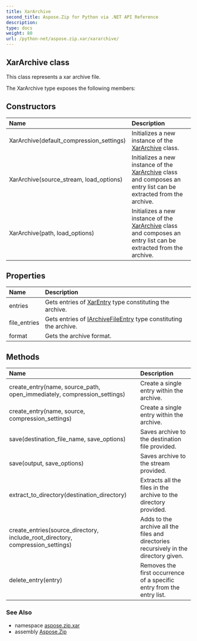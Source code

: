 ```yaml
---
title: XarArchive
second_title: Aspose.Zip for Python via .NET API Reference
description: 
type: docs
weight: 80
url: /python-net/aspose.zip.xar/xararchive/
---
```


## XarArchive class

This class represents a xar archive file.

The XarArchive type exposes the following members:
## Constructors
| Name | Description |
| :- | :- |
|XarArchive(default_compression_settings)|Initializes a new instance of the [XarArchive](/zip/python-net/aspose.zip.xar/xararchive/) class.|
|XarArchive(source_stream, load_options)|Initializes a new instance of the [XarArchive](/zip/python-net/aspose.zip.xar/xararchive/) class and composes an entry list can be extracted from the archive.|
|XarArchive(path, load_options)|Initializes a new instance of the [XarArchive](/zip/python-net/aspose.zip.xar/xararchive/) class and composes an entry list can be extracted from the archive.|
## Properties
| Name | Description |
| :- | :- |
|entries|Gets entries of [XarEntry](/zip/python-net/aspose.zip.xar/xarentry/) type constituting the archive.|
|file_entries|Gets entries of [IArchiveFileEntry](/zip/python-net/aspose.zip/iarchivefileentry/) type constituting the archive.|
|format|Gets the archive format.|
## Methods
| Name | Description |
| :- | :- |
|create_entry(name, source_path, open_immediately, compression_settings)|Create a single entry within the archive.|
|create_entry(name, source, compression_settings)|Create a single entry within the archive.|
|save(destination_file_name, save_options)|Saves archive to the destination file provided.|
|save(output, save_options)|Saves archive to the stream provided.|
|extract_to_directory(destination_directory)|Extracts all the files in the archive to the directory provided.|
|create_entries(source_directory, include_root_directory, compression_settings)|Adds to the archive all the files and directories recursively in the directory given.|
|delete_entry(entry)|Removes the first occurrence of a specific entry from the entry list.|

### See Also

* namespace [aspose.zip.xar](/zip/python-net/aspose.zip.xar/)
* assembly [Aspose.Zip](/zip/python-net/)

